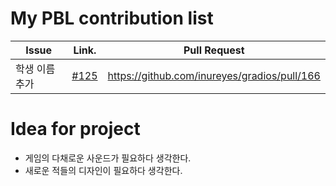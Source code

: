 My PBL contribution list
========================

| Issue                    | Link.   | Pull Request |
|--------------------------|---------|--------------|
| 학생 이름 추가| [#125](https://github.com/inureyes/gradios/issues/125) | https://github.com/inureyes/gradios/pull/166 |

Idea for project
================

 * 게임의 다채로운 사운드가 필요하다 생각한다.
 * 새로운 적들의 디자인이 필요하다 생각한다.
